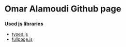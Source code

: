 # Omar Alamoudi Github page
### Used js libraries
* [typed.js](http://www.mattboldt.com/demos/typed-js/)
* [fullpage.js](http://alvarotrigo.com/fullPage/)
